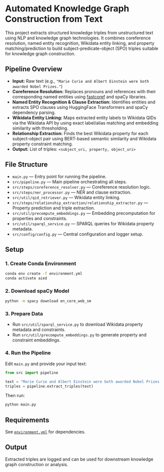 # Automated Knowledge Graph Construction from Text

This project extracts structured knowledge triples from unstructured text using NLP and knowledge graph technologies. It combines coreference resolution, named entity recognition, Wikidata entity linking, and property matching/prediction to build subject-predicate-object (SPO) triples suitable for knowledge graph construction.

## Pipeline Overview

- **Input:** Raw text (e.g., `"Marie Curie and Albert Einstein were both awarded Nobel Prizes."`)
- **Coreference Resolution:** Replaces pronouns and references with their corresponding named entities using [fastcoref](https://github.com/allenai/fastcoref) and spaCy libraries.
- **Named Entity Recognition & Clause Extraction:** Identifies entities and extracts SPO clauses using HuggingFace Transformers and spaCy dependency parsing.
- **Wikidata Entity Linking:** Maps extracted entity labels to Wikidata QIDs via the Wikidata API by using exact label/alias matching and embedding similarity with thresholding.
- **Relationship Extraction:** Finds the best Wikidata property for each subject-object pair using BERT-based semantic similarity and Wikidata property constraint matching.
- **Output:** List of triples: `<subject_uri, property, object_uri>`

## File Structure

- `main.py` — Entry point for running the pipeline.
- `src/pipeline.py` — Main pipeline orchestrating all steps.
- `src/steps/coreference_resolver.py` — Coreference resolution logic.
- `src/steps/ner_processor.py` — NER and clause extraction.
- `src/util/qid_retriever.py` — Wikidata entity linking.
- `src/steps/relationship_extraction/relationship_extractor.py` — Property prediction and triple extraction.
- `src/util/precompute_embeddings.py` — Embedding precomputation for properties and constraints.
- `src/util/sparql_service.py` — SPARQL queries for Wikidata property metadata.
- `src/config/config.py` — Central configuration and logger setup.

## Setup

### 1. Create Conda Environment

```bash
conda env create -f environment.yml
conda activate aied
```

### 2. Download spaCy Model

```bash
python -m spacy download en_core_web_sm
```

### 3. Prepare Data

- Run `src/util/sparql_service.py` to download Wikidata property metadata and constraints.
- Run `src/util/precompute_embeddings.py` to generate property and constraint embeddings.

### 4. Run the Pipeline

Edit `main.py` and provide your input text:

```python
from src import pipeline

text = "Marie Curie and Albert Einstein were both awarded Nobel Prizes."
triples = pipeline.extract_triples(text)
```

Then run:

```bash
python main.py
```

## Requirements

See [`environment.yml`](environment.yml) for dependencies.

## Output

Extracted triples are logged and can be used for downstream knowledge graph construction or analysis.